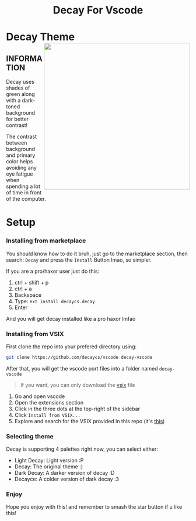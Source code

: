 <h1 align="center">Decay For Vscode</h1>

# Decay Theme <img src="https://github.com/decaycs/vscode/raw/HEAD/assets/main.png" align="right" width="400px"/>
## INFORMATION
Decay uses shades of green along with a dark-toned background for better contrast!

The contrast between background and primary color helps avoiding any eye fatigue when spending a lot of time in front of the computer.

# Setup

### Installing from marketplace

You should know how to do it bruh, just go to the marketplace section, then
search: `Decay` and press the `Install` Button lmao, so simpler.

If you are a pro/haxor user just do this:

1. ctrl + shift + p
2. ctrl + a
3. Backspace
4. Type: `ext install decaycs.decay`
5. Enter

And you will get decay installed like a pro haxor lmfao

### Installing from VSIX

First clone the repo into your prefered directory using:

```sh
git clone https://github.com/decaycs/vscode decay-vscode
```

After that, you will get the vscode port files into a folder named `decay-vscode`

> If you want, you can only download the [vsix](https://github.com/decaycs/vscode/blob/HEAD/decay-1.0.8.vsix) file

1. Go and open vscode
2. Open the extensions section
3. Click in the three dots at the top-right of the sidebar
4. Click `Install from VSIX...`
5. Explore and search for the VSIX provided in this repo (it's [this](https://github.com/decaycs/vscode/blob/HEAD/decay-1.0.8.vsix))

### Selecting theme

Decay is supporting 4 palettes right now, you can select either:

- Light Decay: Light version :P
- Decay: The original theme :)
- Dark Decay: A darker version of decay :D
- Decayce: A colder version of dark decay :3

### Enjoy

Hope you enjoy with this! and remember to smash the star button if u like this!
